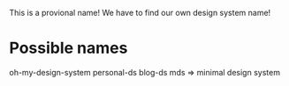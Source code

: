 This is a provional name! We have to find our own design system name!

# Possible names

oh-my-design-system
personal-ds
blog-ds
mds => minimal design system